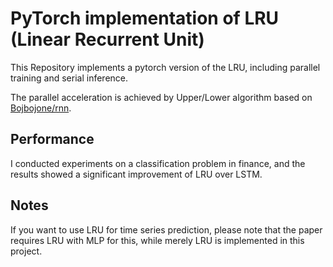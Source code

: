 # PyTorch implementation of LRU (Linear Recurrent Unit)

This Repository implements a pytorch version of the LRU, including parallel training and serial inference. 

The parallel acceleration is achieved by Upper/Lower algorithm based on [Bojbojone/rnn](https://github.com/bojone/rnn).

## Performance

I conducted experiments on a classification problem in finance, and the results showed a significant improvement of LRU over LSTM. 

## Notes

If you want to use LRU for time series prediction, please note that the paper requires LRU with MLP for this, while merely LRU is implemented in this project.